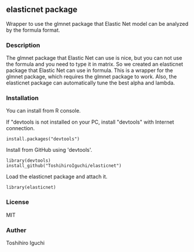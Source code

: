 ## elasticnet package
Wrapper to use the glmnet package that Elastic Net model can be analyzed by the formula format.

### Description
The glmnet package that Elastic Net can use is nice, but you can not use the formula and you need to type it in matrix.
So we created an elasticnet package that Elastic Net can use in formula.
This is a wrapper for the glmnet package, which requires the glmnet package to work.
Also, the elasticnet package can automatically tune the best alpha and lambda.

### Installation
You can install from R console.

If "devtools is not installed on your PC, install "devtools" with Internet connection.

    install.packages("devtools")

Install from GitHub using 'devtools'.
    
    library(devtools)
    install_github("ToshihiroIguchi/elasticnet")

Load the elasticnet package and attach it.

    library(elasticnet)


### License 
MIT

### Auther
Toshihiro Iguchi


